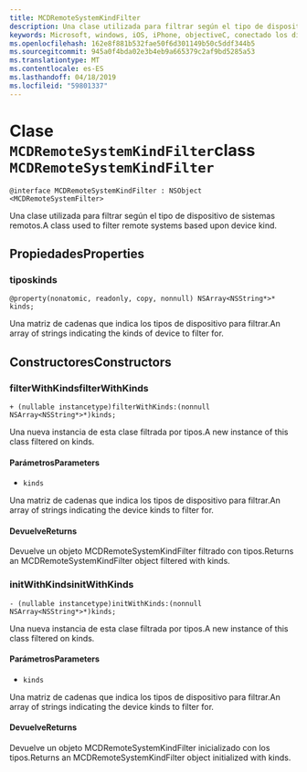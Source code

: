 ```yaml
---
title: MCDRemoteSystemKindFilter
description: Una clase utilizada para filtrar según el tipo de dispositivo de sistemas remotos.
keywords: Microsoft, windows, iOS, iPhone, objectiveC, conectado los dispositivos, proyecto Roma
ms.openlocfilehash: 162e8f881b532fae50f6d301149b50c5ddf344b5
ms.sourcegitcommit: 945a0f4bda02e3b4eb9a665379c2af9bd5285a53
ms.translationtype: MT
ms.contentlocale: es-ES
ms.lasthandoff: 04/18/2019
ms.locfileid: "59801337"
---
```

# <a name="class-mcdremotesystemkindfilter"></a><span data-ttu-id="5ee4d-104">Clase `MCDRemoteSystemKindFilter`</span><span class="sxs-lookup"><span data-stu-id="5ee4d-104">class `MCDRemoteSystemKindFilter`</span></span> 

```
@interface MCDRemoteSystemKindFilter : NSObject <MCDRemoteSystemFilter>
```  

<span data-ttu-id="5ee4d-105">Una clase utilizada para filtrar según el tipo de dispositivo de sistemas remotos.</span><span class="sxs-lookup"><span data-stu-id="5ee4d-105">A class used to filter remote systems based upon device kind.</span></span>

## <a name="properties"></a><span data-ttu-id="5ee4d-106">Propiedades</span><span class="sxs-lookup"><span data-stu-id="5ee4d-106">Properties</span></span>

### <a name="kinds"></a><span data-ttu-id="5ee4d-107">tipos</span><span class="sxs-lookup"><span data-stu-id="5ee4d-107">kinds</span></span>
`@property(nonatomic, readonly, copy, nonnull) NSArray<NSString*>* kinds;`

<span data-ttu-id="5ee4d-108">Una matriz de cadenas que indica los tipos de dispositivo para filtrar.</span><span class="sxs-lookup"><span data-stu-id="5ee4d-108">An array of strings indicating the kinds of device to filter for.</span></span>

## <a name="constructors"></a><span data-ttu-id="5ee4d-109">Constructores</span><span class="sxs-lookup"><span data-stu-id="5ee4d-109">Constructors</span></span>

### <a name="filterwithkinds"></a><span data-ttu-id="5ee4d-110">filterWithKinds</span><span class="sxs-lookup"><span data-stu-id="5ee4d-110">filterWithKinds</span></span>
`+ (nullable instancetype)filterWithKinds:(nonnull NSArray<NSString*>*)kinds;`

<span data-ttu-id="5ee4d-111">Una nueva instancia de esta clase filtrada por tipos.</span><span class="sxs-lookup"><span data-stu-id="5ee4d-111">A new instance of this class filtered on kinds.</span></span>

#### <a name="parameters"></a><span data-ttu-id="5ee4d-112">Parámetros</span><span class="sxs-lookup"><span data-stu-id="5ee4d-112">Parameters</span></span> 
* `kinds`

 <span data-ttu-id="5ee4d-113">Una matriz de cadenas que indica los tipos de dispositivo para filtrar.</span><span class="sxs-lookup"><span data-stu-id="5ee4d-113">An array of strings indicating the device kinds to filter for.</span></span>

#### <a name="returns"></a><span data-ttu-id="5ee4d-114">Devuelve</span><span class="sxs-lookup"><span data-stu-id="5ee4d-114">Returns</span></span>
<span data-ttu-id="5ee4d-115">Devuelve un objeto MCDRemoteSystemKindFilter filtrado con tipos.</span><span class="sxs-lookup"><span data-stu-id="5ee4d-115">Returns an MCDRemoteSystemKindFilter object filtered with kinds.</span></span>

### <a name="initwithkinds"></a><span data-ttu-id="5ee4d-116">initWithKinds</span><span class="sxs-lookup"><span data-stu-id="5ee4d-116">initWithKinds</span></span>
`- (nullable instancetype)initWithKinds:(nonnull NSArray<NSString*>*)kinds;`

<span data-ttu-id="5ee4d-117">Una nueva instancia de esta clase filtrada por tipos.</span><span class="sxs-lookup"><span data-stu-id="5ee4d-117">A new instance of this class filtered on kinds.</span></span>

#### <a name="parameters"></a><span data-ttu-id="5ee4d-118">Parámetros</span><span class="sxs-lookup"><span data-stu-id="5ee4d-118">Parameters</span></span> 
* `kinds` 

<span data-ttu-id="5ee4d-119">Una matriz de cadenas que indica los tipos de dispositivo para filtrar.</span><span class="sxs-lookup"><span data-stu-id="5ee4d-119">An array of strings indicating the device kinds to filter for.</span></span>

#### <a name="returns"></a><span data-ttu-id="5ee4d-120">Devuelve</span><span class="sxs-lookup"><span data-stu-id="5ee4d-120">Returns</span></span>
<span data-ttu-id="5ee4d-121">Devuelve un objeto MCDRemoteSystemKindFilter inicializado con los tipos.</span><span class="sxs-lookup"><span data-stu-id="5ee4d-121">Returns an MCDRemoteSystemKindFilter object initialized with kinds.</span></span>